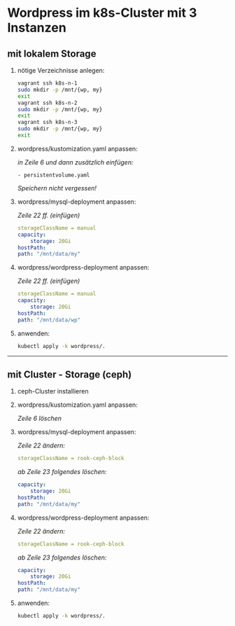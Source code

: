 # Wordpress im k8s-Cluster mit 3 Instanzen
## mit lokalem Storage

1. nötige Verzeichnisse anlegen:
    ```bash
    vagrant ssh k8s-n-1
    sudo mkdir -p /mnt/{wp, my}
    exit
    vagrant ssh k8s-n-2
    sudo mkdir -p /mnt/{wp, my}
    exit
    vagrant ssh k8s-n-3
    sudo mkdir -p /mnt/{wp, my}
    exit
    ```
2. wordpress/kustomization.yaml anpassen:

    _in Zeile 6 <ENTER> und dann zusätzlich einfügen:_

    ```- persistentvolume.yaml```

    _Speichern nicht vergessen!_
3. wordpress/mysql-deployment anpassen:

    _Zeile 22 ff. (einfügen)_

    ```yaml
    storageClassName = manual
    capacity:
        storage: 20Gi
    hostPath:
    path: "/mnt/data/my"
    ```
4. wordpress/wordpress-deployment anpassen:

    _Zeile 22 ff. (einfügen)_

    ```yaml
    storageClassName = manual
    capacity:
        storage: 20Gi
    hostPath:
    path: "/mnt/data/wp"
    ```

5. anwenden:
    ```bash
    kubectl apply -k wordpress/.

---
## mit Cluster - Storage (ceph)

1. ceph-Cluster installieren
2. wordpress/kustomization.yaml anpassen:

    _Zeile 6 löschen_
3. wordpress/mysql-deployment anpassen:

    _Zeile 22 ändern:_

    ```yaml
    storageClassName = rook-ceph-block
    ```

    _ab Zeile 23 folgendes löschen:_
    ```yaml
    capacity:
        storage: 20Gi
    hostPath:
    path: "/mnt/data/my"
    ```
4. wordpress/wordpress-deployment anpassen:

    _Zeile 22 ändern:_

    ```yaml
    storageClassName = rook-ceph-block
    ```

    _ab Zeile 23 folgendes löschen:_
    ```yaml
    capacity:
        storage: 20Gi
    hostPath:
    path: "/mnt/data/my"
    ```
5. anwenden:
    ```bash
    kubectl apply -k wordpress/.
